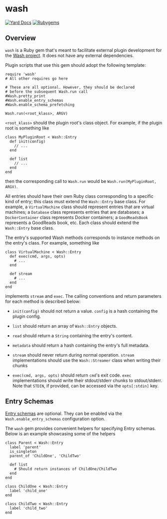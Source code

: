 # wash

[![Yard Docs](http://img.shields.io/badge/yard-docs-blue.svg)](https://rubydoc.info/github/puppetlabs/wash-ruby)
[![Rubygems](http://img.shields.io/badge/ruby-gems-red.svg)](https://rubygems.org/gems/wash)

## Overview
`wash` is a Ruby gem that's meant to facilitate external plugin development for the [Wash project](https://puppetlabs.github.io/wash/). It does not have any external dependencies.

Plugin scripts that use this gem should adopt the following template:

```
require 'wash'
# All other requires go here

# These are all optional. However, they should be declared
# before the subsequent Wash.run call
#Wash.pretty_print
#Wash.enable_entry_schemas
#Wash.enable_schema_prefetching

Wash.run(<root_klass>, ARGV)

```

`<root_klass>` should the plugin root's class object. For example, if the plugin root is something like

```
class MyPluginRoot < Wash::Entry
  def init(config)
    // ...
  end
  
  def list
    // ...
  end
end
```

then the corresponding call to `Wash.run` would be `Wash.run(MyPluginRoot, ARGV)`.

All entries should have their own Ruby class corresponding to a specific kind of entry; this class must extend the `Wash::Entry` base class. For example, a `VirtualMachine` class should represent entries that are virtual machines; a `Database` class represents entries that are databases; a `DockerContainer` class represents Docker containers; a `GoodReadsBook` represents a GoodReads book, etc. Each class should extend the `Wash::Entry` base class.

The entry's supported Wash methods corresponds to instance methods on the entry's class. For example, something like

```
class VirtualMachine < Wash::Entry
  def exec(cmd, args, opts)
    # ...
  end
  
  def stream
    # ...
  end
end
```

implements `stream` and `exec`. The calling conventions and return parameters for each method is described below:

* `init(config)` should not return a value. `config` is a hash containing the plugin config.

* `list` should return an array of `Wash::Entry` objects.

* `read` should return a `String` containing the entry's content.

* `metadata` should return a hash containing the entry's full metadata.

* `stream` should never return during normal operation. `stream` implementations should use the `Wash::Streamer` class when writing their chunks

* `exec(cmd, args, opts)` should return `cmd`'s exit code. `exec` implementations should write their stdout/stderr chunks to stdout/stderr. Note that `STDIN`, if provided, can be accessed via the `opts[:stdin]` key.


## Entry Schemas
[Entry schemas](https://puppetlabs.github.io/wash/docs/#entry-schemas) are optional. They can be enabled via the `Wash.enable_entry_schemas` configuration option.

The `wash` gem provides convenient helpers for specifying Entry schemas. Below is an example showcasing some of the helpers

```
class Parent < Wash::Entry
  label 'parent'
  is_singleton
  parent_of 'ChildOne', 'ChildTwo'
  
  def list
    # Should return instances of ChildOne/ChildTwo
  end
end

class ChildOne < Wash::Entry
  label 'child_one'
end

class ChildTwo < Wash::Entry
  label 'child_two'
end
```

